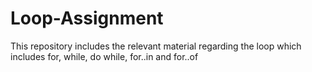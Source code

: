 # Loop-Assignment
This repository includes the relevant material regarding the loop which includes for, while, do while, for..in and for..of
